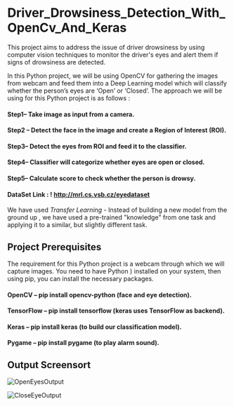 # Driver_Drowsiness_Detection_With_OpenCv_And_Keras

This project aims to address the issue of driver drowsiness by using computer vision techniques to monitor the driver's eyes and alert them if signs of drowsiness are detected.  

In this Python project, we will be using OpenCV for gathering the images from webcam and feed them into a Deep Learning model which will classify whether the person’s eyes are ‘Open’ or ‘Closed’. The approach we will be using for this Python project is as follows :
#### Step1– Take image as input from a camera.
#### Step2 – Detect the face in the image and create a Region of Interest (ROI).
#### Step3– Detect the eyes from ROI and feed it to the classifier.
#### Step4– Classifier will categorize whether eyes are open or closed.
#### Step5– Calculate score to check whether the person is drowsy.



#### DataSet Link : ! http://mrl.cs.vsb.cz/eyedataset




We have used *Transfer Learning* - Instead of building a new model from the ground up , we have used  a pre-trained "knowledge" from one task and applying it to a similar, but slightly different task.




## Project Prerequisites
The requirement for this Python project is a webcam through which we will capture images. You need to have Python ) installed on your system, then using pip, you can install the necessary packages.

#### OpenCV – pip install opencv-python (face and eye detection).
#### TensorFlow – pip install tensorflow (keras uses TensorFlow as backend).
#### Keras – pip install keras (to build our classification model).
#### Pygame – pip install pygame (to play alarm sound).


## Output Screensort
![OpenEyesOutput](https://github.com/radhika3131/Driver_Drowsiness_Detection_Using_DL/assets/102825662/40f23dc7-ccde-4e47-97aa-3a0e4fadc3c6)


![CloseEyeOutput](https://github.com/radhika3131/Driver_Drowsiness_Detection_Using_DL/assets/102825662/5882057c-6c5d-4749-a46c-27d90adc40fb)



